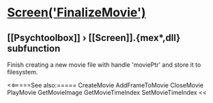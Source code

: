 # [Screen('FinalizeMovie')](Screen-FinalizeMovie) 
## [[Psychtoolbox]] &#8250; [[Screen]].{mex*,dll} subfunction


Finish creating a new movie file with handle 'moviePtr' and store it to  
filesystem.  
  


<<=====See also:=====
CreateMovie AddFrameToMovie CloseMovie PlayMovie GetMovieImage GetMovieTimeIndex SetMovieTimeIndex
<<